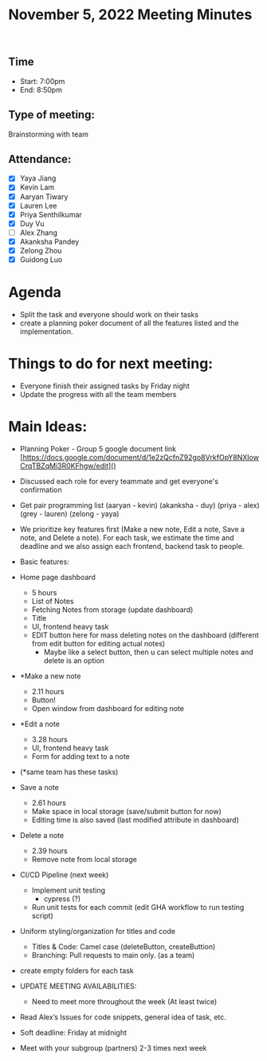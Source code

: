 <!-- Note taker: Yaya(Jinya Jiang)-->
<!-- November, 2022-->

# November 5, 2022 Meeting Minutes

​

<!-- XX:XX AM/PM -->

## Time

- Start: 7:00pm
- End: 8:50pm
​
<!-- TA or team, etc.-->

## Type of meeting:

​Brainstorming with team

<!-- [x] for present -->

## Attendance:

- [x] Yaya Jiang
- [x] Kevin Lam
- [x] Aaryan Tiwary
- [x] Lauren Lee
- [x] Priya Senthilkumar
- [x] Duy Vu
- [ ] Alex Zhang
- [x] Akanksha Pandey
- [x] Zelong Zhou
- [x] Guidong Luo
    ​
<!-- Topics for the meeting-->

# Agenda

- Split the task and everyone should work on their tasks
- create a planning poker document of all the features listed and the implementation.

<!-- homework basically zzzz-->

# Things to do for next meeting:

- Everyone finish their assigned tasks by Friday night
- Update the progress with all the team members
​
<!-- what was discussed for each topic-->

# Main Ideas:

- Planning Poker - Group 5 google document link [https://docs.google.com/document/d/1e2zQcfnZ92go8VrkfOpY8NXIowCrqTBZqMi3R0KFhgw/edit]()
- Discussed each role for every teammate and get everyone's confirmation
- Get pair programming list
  (aaryan - kevin)
  (akanksha - duy)
  (priya - alex)
  (grey - lauren)
  (zelong - yaya)
- We prioritize key features first (Make a new note, Edit a note, Save a note, and Delete a note). For each task, we estimate the time and deadline and we also assign each frontend, backend task to people.
- Basic features:
- Home page dashboard

  - 5 hours
  - List of Notes
  - Fetching Notes from storage (update dashboard)
  - Title
  - UI, frontend heavy task
  - EDIT button here for mass deleting notes on the dashboard (different from edit button for editing actual notes)
    - Maybe like a select button, then u can select multiple notes and delete is an option

- \*Make a new note

  - 2.11 hours
  - Button!
  - Open window from dashboard for editing note

- \*Edit a note
  - 3.28 hours
  - UI, frontend heavy task
  - Form for adding text to a note
- (\*same team has these tasks)

- Save a note
  - 2.61 hours
  - Make space in local storage (save/submit button for now)
  - Editing time is also saved (last modified attribute in dashboard)
- Delete a note
  - 2.39 hours
  - Remove note from local storage
- CI/CD Pipeline (next week)
  - Implement unit testing
    - cypress (?)
  - Run unit tests for each commit (edit GHA workflow to run testing script)
- Uniform styling/organization for titles and code

  - Titles & Code: Camel case (deleteButton, createButtion)
  - Branching: Pull requests to main only. (as a team)

- create empty folders for each task
- UPDATE MEETING AVAILABILITIES:
  - Need to meet more throughout the week (At least twice)
- Read Alex’s Issues for code snippets, general idea of task, etc.
- Soft deadline: Friday at midnight
- Meet with your subgroup (partners) 2-3 times next week
